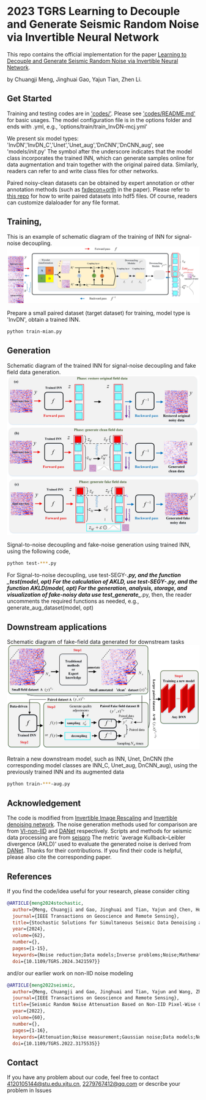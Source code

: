 # 2023 TGRS Learning to Decouple and Generate Seismic Random Noise via Invertible Neural Network
This repo contains the official implementation for the paper [Learning to Decouple and Generate Seismic Random Noise via Invertible Neural Network](https://ieeexplore.ieee.org/document/10227303). 

by Chuangji Meng, Jinghuai Gao, Yajun Tian, Zhen Li.


## Get Started
Training and testing codes are in ['codes/'](./codes/). Please see ['codes/README.md'](./codes/README.md) for basic usages.
The model configuration file is in the options folder and ends with .yml, e.g., 'options/train/train_InvDN-mcj.yml'

We present six model types: 'InvDN','InvDN_C','Unet','Unet_aug','DnCNN','DnCNN_aug', see 'models/_init_.py'
The symbol after the underscore indicates that the model class incorporates the trained INN, which can generate samples online for data augmentation and 
train together with the original paired data. Similarly, readers can refer to and write class files for other networks.

Paired noisy-clean datasets can be obtained by expert annotation or other annotation methods (such as [fxdecon+orth](https://github.com/mengchuangji/SRNGF/tree/main/seispro/localortho) in the paper).
Please refer to [this repo](https://github.com/mengchuangji/SRNGF/tree/main/seispro/localortho) for how to write paired datasets into hdf5 files. Of course, readers can customize dalaloader for any file format.

## Training, 

This is an example of schematic diagram of the training of INN for signal-noise decoupling.
![INN_train](assets/INN_train.jpg)

Prepare a small paired dataset (target dataset) for training, model type is 'InvDN', obtain a trained INN.
```bash
python train-mian.py 
```

## Generation 
Schematic diagram of the trained INN for signal-noise decoupling and fake field data generation.
![INN_generate](assets/INN_generate.jpg)

Signal-to-noise decoupling and fake-noise generation using trained INN, using the following code,
```bash
python test-***.py 
```
For Signal-to-noise decoupling, use test-SEGY-***.py, and the function ***_test(model, opt)
For the calculation of AKLD, use test-SEGY-***.py, and the function AKLD(model, opt)
For the generation, analysis, storage, and visualization of fake-noisy data use test_generate_***.py, 
then, the reader uncomments the required functions as needed, e.g., generate_aug_dataset(model, opt)

## Downstream applications
Schematic diagram of fake-field data generated for downstream tasks
![workflow](assets/workflow.jpg)

Retrain a new downstream model, such as INN, Unet, DnCNN (the corresponding model classes are INN_C, Unet_aug, DnCNN_aug),
using the previously trained INN and its augmented data 
```bash
python train-***-aug.py 
```

## Acknowledgement
The code is modified from [Invertible Image Rescaling](https://github.com/pkuxmq/Invertible-Image-Rescaling) and [Invertible denoising network](https://github.com/Yang-Liu1082/InvDN). 
The noise generation methods used for comparison are from [VI-non-IID](https://github.com/mengchuangji/VI-Non-IID) and [DANet](https://github.com/zsyOAOA/DANet) respectively.
Scripts and methods for seismic data processing are from [seispro](https://github.com/mengchuangji/SRNGF/tree/main/seispro)
The metric 'average Kullback–Leibler divergence (AKLD)' used to evaluate the generated noise is derived from [DANet](https://github.com/zsyOAOA/DANet).
Thanks for their contributions. If you find their code is helpful, please also cite the corresponding paper. 

## References

If you find the code/idea useful for your research, please consider citing

```bib
@ARTICLE{meng2024stochastic,
  author={Meng, Chuangji and Gao, Jinghuai and Tian, Yajun and Chen, Hongling and Zhang, Wei and Luo, Renyu},
  journal={IEEE Transactions on Geoscience and Remote Sensing}, 
  title={Stochastic Solutions for Simultaneous Seismic Data Denoising and Reconstruction via Score-Based Generative Models}, 
  year={2024},
  volume={62},
  number={},
  pages={1-15},
  keywords={Noise reduction;Data models;Inverse problems;Noise;Mathematical models;Training;Stochastic processes;Denoising;Langevin dynamics;posterior sampling;reconstruction;score-based generative models (SGMs);stochastic solutions},
  doi={10.1109/TGRS.2024.3421597}}
```

and/or our earlier work on non-IID noise modeling

```bib
@ARTICLE{meng2022seismic,
  author={Meng, Chuangji and Gao, Jinghuai and Tian, Yajun and Wang, Zhiqiang},
  journal={IEEE Transactions on Geoscience and Remote Sensing}, 
  title={Seismic Random Noise Attenuation Based on Non-IID Pixel-Wise Gaussian Noise Modeling}, 
  year={2022},
  volume={60},
  number={},
  pages={1-16},
  keywords={Attenuation;Noise measurement;Gaussian noise;Data models;Noise reduction;Noise level;Training;Deep learning (DL);noise estimation;noise modeling;non-independently identically distribution (IID);seismic random noise attenuation (NA);variational inference (VI)},
  doi={10.1109/TGRS.2022.3175535}}
```


## Contact
If you have any problem about our code, feel free to contact <4120105144@stu.edu.xjtu.cn>, <2279767412@qq.com> or describe your problem in Issues
